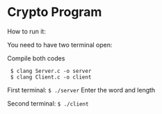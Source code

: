 # Crypto Program

How to run it:

You need to have two terminal open:

Compile both codes

```
 $ clang Server.c -o server
 $ clang Client.c -o client
```

First terminal:
`$ ./server`
Enter the word and length

Second terminal:
`$ ./client`

